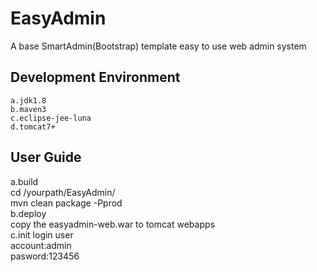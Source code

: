 EasyAdmin
=========

A base SmartAdmin(Bootstrap) template easy to use web admin system

## Development Environment
	a.jdk1.8  
	b.maven3  
	c.eclipse-jee-luna  
	d.tomcat7+  

## User Guide
  a.build  
	  cd /yourpath/EasyAdmin/  
	  mvn clean package -Pprod  
  b.deploy  
	 copy the easyadmin-web.war to tomcat webapps  
  c.init login user  
	account:admin  
	pasword:123456  

